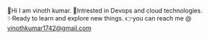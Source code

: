 👋Hi I am vinoth kumar.
🤞Intrested in Devops and cloud technologies.
✨Ready to learn and explore new things.
👉you can reach me @ vinothkumar1742@gmail.com
